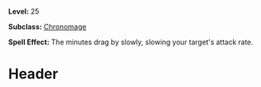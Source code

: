 <!-- TITLE: Spell: Slowed Minutes -->
<!-- SUBTITLE:  -->

**Level:** 25

**Subclass:** [Chronomage](chronomage)

**Spell Effect:** The minutes drag by slowly, slowing your target's attack rate.

# Header